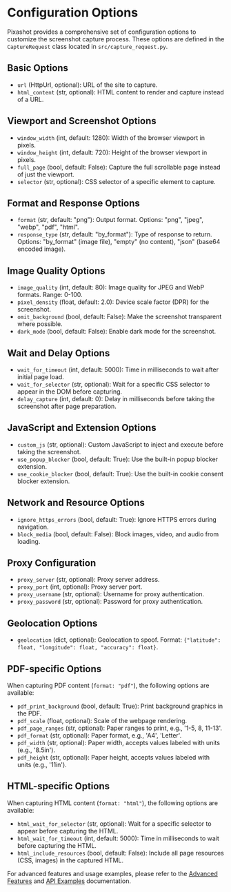 # Configuration Options

Pixashot provides a comprehensive set of configuration options to customize the screenshot capture process. These options are defined in the `CaptureRequest` class located in `src/capture_request.py`.

## Basic Options

- `url` (HttpUrl, optional): URL of the site to capture.
- `html_content` (str, optional): HTML content to render and capture instead of a URL.

## Viewport and Screenshot Options

- `window_width` (int, default: 1280): Width of the browser viewport in pixels.
- `window_height` (int, default: 720): Height of the browser viewport in pixels.
- `full_page` (bool, default: False): Capture the full scrollable page instead of just the viewport.
- `selector` (str, optional): CSS selector of a specific element to capture.

## Format and Response Options

- `format` (str, default: "png"): Output format. Options: "png", "jpeg", "webp", "pdf", "html".
- `response_type` (str, default: "by_format"): Type of response to return. Options: "by_format" (image file), "empty" (no content), "json" (base64 encoded image).

## Image Quality Options

- `image_quality` (int, default: 80): Image quality for JPEG and WebP formats. Range: 0-100.
- `pixel_density` (float, default: 2.0): Device scale factor (DPR) for the screenshot.
- `omit_background` (bool, default: False): Make the screenshot transparent where possible.
- `dark_mode` (bool, default: False): Enable dark mode for the screenshot.

## Wait and Delay Options

- `wait_for_timeout` (int, default: 5000): Time in milliseconds to wait after initial page load.
- `wait_for_selector` (str, optional): Wait for a specific CSS selector to appear in the DOM before capturing.
- `delay_capture` (int, default: 0): Delay in milliseconds before taking the screenshot after page preparation.

## JavaScript and Extension Options

- `custom_js` (str, optional): Custom JavaScript to inject and execute before taking the screenshot.
- `use_popup_blocker` (bool, default: True): Use the built-in popup blocker extension.
- `use_cookie_blocker` (bool, default: True): Use the built-in cookie consent blocker extension.

## Network and Resource Options

- `ignore_https_errors` (bool, default: True): Ignore HTTPS errors during navigation.
- `block_media` (bool, default: False): Block images, video, and audio from loading.

## Proxy Configuration

- `proxy_server` (str, optional): Proxy server address.
- `proxy_port` (int, optional): Proxy server port.
- `proxy_username` (str, optional): Username for proxy authentication.
- `proxy_password` (str, optional): Password for proxy authentication.

## Geolocation Options

- `geolocation` (dict, optional): Geolocation to spoof. Format: `{"latitude": float, "longitude": float, "accuracy": float}`.

## PDF-specific Options

When capturing PDF content (`format: "pdf"`), the following options are available:

- `pdf_print_background` (bool, default: True): Print background graphics in the PDF.
- `pdf_scale` (float, optional): Scale of the webpage rendering.
- `pdf_page_ranges` (str, optional): Paper ranges to print, e.g., '1-5, 8, 11-13'.
- `pdf_format` (str, optional): Paper format, e.g., 'A4', 'Letter'.
- `pdf_width` (str, optional): Paper width, accepts values labeled with units (e.g., '8.5in').
- `pdf_height` (str, optional): Paper height, accepts values labeled with units (e.g., '11in').

## HTML-specific Options

When capturing HTML content (`format: "html"`), the following options are available:

- `html_wait_for_selector` (str, optional): Wait for a specific selector to appear before capturing the HTML.
- `html_wait_for_timeout` (int, default: 5000): Time in milliseconds to wait before capturing the HTML.
- `html_include_resources` (bool, default: False): Include all page resources (CSS, images) in the captured HTML.

For advanced features and usage examples, please refer to the [Advanced Features](advanced.md) and [API Examples](api-examples.md) documentation.